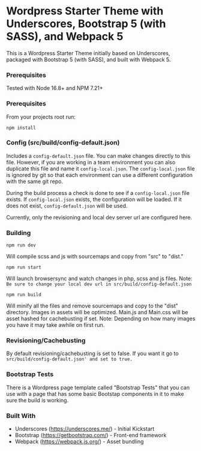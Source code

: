 # Wordpress Starter Theme with Underscores, Bootstrap 5 (with SASS), and Webpack 5

This is a Wordpress Starter Theme initially based on Underscores, packaged with Bootstrap 5 (with SASS), and built with Webpack 5.

### Prerequisites

Tested with Node 16.8+ and NPM 7.21+

### Prerequisites

From your projects root run:

```
npm install
```

### Config (src/build/config-default.json)

Includes a `config-default.json` file. You can make changes directly to this file. However, if you are working in a team environment you can also duplicate this file and name it `config-local.json`. The `config-local.json` file is ignored by git so that each environment can use a different configuration with the same git repo.

During the build process a check is done to see if a `config-local.json` file exists. If `config-local.json` exists, the configuration will be loaded. If it does not exist, `config-default.json` will be used.

Currently, only the revisioning and local dev server url are configured here.

### Building

```
npm run dev
```

Will compile scss and js with sourcemaps and copy from "src" to "dist." 

```
npm run start
```

Will launch browsersync and watch changes in php, scss and js files. Note: `Be sure to change your local dev url in src/build/config-default.json`

```
npm run build
```

Will minify all the files and remove sourcemaps and copy to the "dist" directory. Images in assets will be optimized. Main.js and Main.css will be asset hashed for cachebusting if set. Note: Depending on how many images you have it may take awhile on first run.

### Revisioning/Cachebusting

By default revisioning/cachebusting is set to false. If you want it go to `src/build/config-default.json' and set to true.`

### Bootstrap Tests

There is a Wordpress page template called "Bootstrap Tests" that you can use with a page that has some basic Bootstap components in it to make sure the build is working.

### Built With

* Underscores (https://underscores.me/) - Initial Kickstart
* Bootstrap (https://getbootstrap.com/) - Front-end framework
* Webpack (https://webpack.js.org/) - Asset bundling
